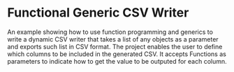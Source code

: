 # Functional Generic CSV Writer

An example showing how to use function programming and generics to write a dynamic CSV writer that takes a list of any objects as a parameter and exports such list in CSV format.
The project enables the user to define which columns to be included in the generated CSV. It accepts Functions as parameters to indicate how to get the value to be outputed for each column.
